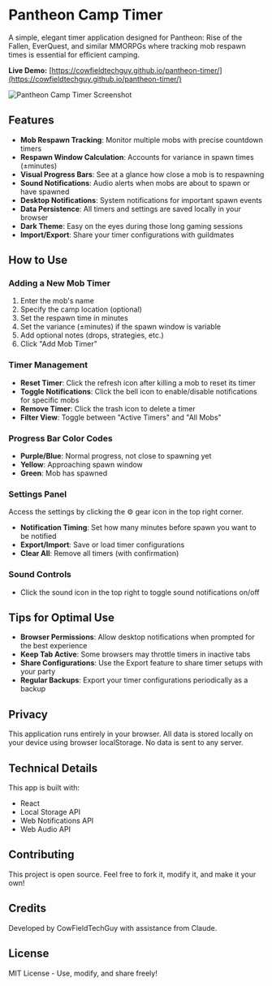 # Pantheon Camp Timer

A simple, elegant timer application designed for Pantheon: Rise of the Fallen, EverQuest, and similar MMORPGs where tracking mob respawn times is essential for efficient camping.

**Live Demo:** [https://cowfieldtechguy.github.io/pantheon-timer/](https://cowfieldtechguy.github.io/pantheon-timer/)

![Pantheon Camp Timer Screenshot](https://i.imgur.com/yourscreenshot.png)

## Features

- **Mob Respawn Tracking**: Monitor multiple mobs with precise countdown timers
- **Respawn Window Calculation**: Accounts for variance in spawn times (±minutes)
- **Visual Progress Bars**: See at a glance how close a mob is to respawning
- **Sound Notifications**: Audio alerts when mobs are about to spawn or have spawned
- **Desktop Notifications**: System notifications for important spawn events
- **Data Persistence**: All timers and settings are saved locally in your browser
- **Dark Theme**: Easy on the eyes during those long gaming sessions
- **Import/Export**: Share your timer configurations with guildmates

## How to Use

### Adding a New Mob Timer

1. Enter the mob's name
2. Specify the camp location (optional)
3. Set the respawn time in minutes
4. Set the variance (±minutes) if the spawn window is variable
5. Add optional notes (drops, strategies, etc.)
6. Click "Add Mob Timer"

### Timer Management

- **Reset Timer**: Click the refresh icon after killing a mob to reset its timer
- **Toggle Notifications**: Click the bell icon to enable/disable notifications for specific mobs
- **Remove Timer**: Click the trash icon to delete a timer
- **Filter View**: Toggle between "Active Timers" and "All Mobs"

### Progress Bar Color Codes

- **Purple/Blue**: Normal progress, not close to spawning yet
- **Yellow**: Approaching spawn window
- **Green**: Mob has spawned

### Settings Panel

Access the settings by clicking the ⚙️ gear icon in the top right corner.

- **Notification Timing**: Set how many minutes before spawn you want to be notified
- **Export/Import**: Save or load timer configurations
- **Clear All**: Remove all timers (with confirmation)

### Sound Controls

- Click the sound icon in the top right to toggle sound notifications on/off

## Tips for Optimal Use

- **Browser Permissions**: Allow desktop notifications when prompted for the best experience
- **Keep Tab Active**: Some browsers may throttle timers in inactive tabs
- **Share Configurations**: Use the Export feature to share timer setups with your party
- **Regular Backups**: Export your timer configurations periodically as a backup

## Privacy

This application runs entirely in your browser. All data is stored locally on your device using browser localStorage. No data is sent to any server.

## Technical Details

This app is built with:
- React
- Local Storage API
- Web Notifications API
- Web Audio API

## Contributing

This project is open source. Feel free to fork it, modify it, and make it your own!

## Credits

Developed by CowFieldTechGuy with assistance from Claude.

## License

MIT License - Use, modify, and share freely!